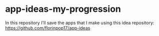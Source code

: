 # app-ideas-my-progression
In this repository I'll save the apps that I make using this idea repository: https://github.com/florinpop17/app-ideas
